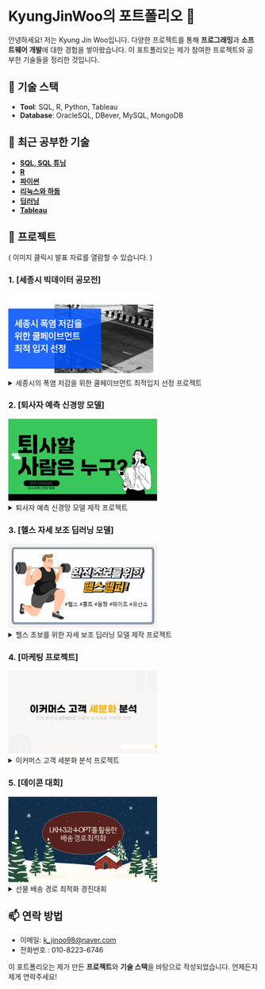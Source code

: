 # KyungJinWoo의 포트폴리오 👋

안녕하세요! 저는 Kyung Jin Woo입니다. 다양한 프로젝트를 통해 **프로그래밍**과 **소프트웨어 개발**에 대한 경험을 쌓아왔습니다. 이 포트폴리오는 제가 참여한 프로젝트와 공부한 기술들을 정리한 것입니다.

## 📌 기술 스택

- **Tool**: SQL, R, Python, Tableau
- **Database**: OracleSQL, DBever, MySQL, MongoDB



## 🌱 최근 공부한 기술

- [**SQL, SQL 튜닝**](https://www.notion.so/SQL-14b89c8bb0e380a69115d96a64e21fe2)
- [**R**](https://www.notion.so/R-139b151ddc8c49eba54c74ff4ad71947)
- [**파이썬**](https://www.notion.so/a0d42fcee4dc4e5392dd9a7f71cc4782)
- [**리눅스와 하둡**](https://www.notion.so/513334f539d24577ad4f453af7ebfaf6)
- [**딥러닝**](https://www.notion.so/11189c8bb0e380cdaca7cfe8ff044daf)
- [**Tableau**](https://github.com/KyungJinWoo/Tableau)



## 📝 프로젝트
( 이미지 클릭시 발표 자료를 열람할 수 있습니다. )

### 1. [세종시 빅데이터 공모전]
<a href="https://github.com/KyungJinWoo/KyungJinWoo/blob/main/%EC%84%B8%EC%A2%85%EC%8B%9C%20%EA%B3%B5%EB%AA%A8%EC%A0%84%20%EC%B5%9C%EC%A2%85.pdf">
  <img src="https://github.com/KyungJinWoo/KyungJinWoo/blob/main/%EC%84%B8%EC%A2%85%EC%8B%9C%20%EA%B3%B5%EB%AA%A8%EC%A0%84%20%EC%8D%B8%EB%84%A4%EC%9D%BC.png" width="300"/>
</a>

<details>
  <summary>세종시의 폭염 저감을 위한 쿨페이브먼트 최적입지 선정 프로젝트</summary>  
  
  **활용 데이터**  
  
  **<세종시 출퇴근 인구>**
  - 동별 종사자수 데이터  
  - 동별 상업지역 위치  

  **<세종시 정류장 일일 평균 이용객수 데이터>**
  - 버스 정류장별 이용자수 데이터(24.03~24.08)  
  - 버스 정류장 위치  

  **<세종시 통학 인구>**
  - [초등학교, 중학교, 고등학교, 특수학교, 대학교] 위치, 학생수 데이터  

  **사용 기술**: Python, TensorFlow, Numpy, Shap  

  **성과 및 역할**  
  - 학교, 상업지역, 정류장 밀도를 종합한 가중치 기반 입지 우선순위 설정  
  - SHAP 기반 중요변수 분석 및 시각화 수행  
  
</details>


### 2. [퇴사자 예측 신경망 모델]
<a href="https://github.com/KyungJinWoo/KyungJinWoo/blob/main/%ED%94%BC%EB%93%9C%EB%B0%B1%20%ED%9B%84%20%EC%B5%9C%EC%A2%85_%ED%87%B4%EC%82%AC%EC%9E%90%EC%98%88%EC%B8%A1.pdf">
  <img src="https://github.com/KyungJinWoo/KyungJinWoo/blob/main/%EA%B9%83%ED%97%88%EB%B8%8C%20%EC%8D%B8%EB%84%A4%EC%9D%BC(%ED%87%B4%EC%82%AC%20%EC%97%90%EC%B8%A1).png" width="300"/>
</a>

<details>
  <summary>퇴사자 예측 신경망 모델 제작 프로젝트</summary>  

  **분석 목적**  
  기업의 인재 유지 전략 수립을 위한 퇴사 예측 모델 제작  

  **활용 데이터**  
  - Kaggle IBM HR Analytics 데이터  

  **사용 기술**: Python, TensorFlow, SHAP, 딥러닝 신경망 모델  
  
  **모델 성능**  
  훈련 정확도 : 99.49 %  
  AUC-ROC : 0.9961  
  훈련 Loss : 0.1374  
  테스트 정확도 : 98.64 %  
  F1-Score : 0.9864  
  테스트 Loss : 0.1727  

  **성과 및 역할**  
  - 중요변수 시각화를 통한 퇴사 영향 요인 분석
  - SHAP을 활용한 인사이트 도출
  
</details>


### 3. [헬스 자세 보조 딥러닝 모델]
<a href="https://github.com/KyungJinWoo/KyungJinWoo/blob/main/%ED%8C%8C%EC%9D%B4%EB%84%90%20%ED%94%84%EB%A1%9C%EC%A0%9D%ED%8A%B8_%EC%B5%9C%EC%A2%85.pdf">
  <img src="https://github.com/KyungJinWoo/KyungJinWoo/blob/main/%ED%99%88%ED%8A%B8%EB%A0%88%EC%9D%B4%EB%8B%9D%20%EC%9E%90%EC%84%B8%20%ED%8F%89%EA%B0%80%20%EB%AA%A8%EB%8D%B8.png" width="300"/>
</a>

<details>
  <summary>헬스 초보를 위한 자세 보조 딥러닝 모델 제작 프로젝트</summary>  

  **목적**  
  실시간 자세 피드백 제공으로 운동 효과 및 정확성 향상  
   
  **활용 데이터**  
  - 피트니스 자세 이미지 데이터  
  - 비만율, 헬스 이용객 통계 자료  
  - 네이버 블로그 홈트 크롤링 데이터  

  **사용 기술**: TSM(Temporal, Shift Module), Bi-LSTM, Mediapipe, Flask  

  **성과 및 역할**  
  - 포즈 추정 기반 자세 분류 및 피드백 시스템 구현  
  - TSM, Bi-LSTM 모델 비교 실험 및 평가 수행  
  
</details>

### 4. [마케팅 프로젝트]
<a href="https://github.com/KyungJinWoo/KyungJinWoo/blob/main/%EC%B5%9C%EC%A2%85_%EB%A7%88%EC%BC%80%ED%8C%85.pdf">
  <img src="https://github.com/KyungJinWoo/KyungJinWoo/blob/main/%EB%A7%88%EC%BC%80%ED%8C%85%20%EC%8D%B8%EB%84%A4%EC%9D%BC.png" width="300"/>
</a>

<details>
  <summary>이커머스 고객 세분화 분석 프로젝트</summary>  
  
  **활용 데이터**  
  **데이터셋**  
  - **CUSTOMER_INFO** : 고객 정보  
  - **ONLINESALES_INFO** : 온라인 거래 정보  
  - **DISCOUNT_INFO** : 할인 쿠폰 정보  
  - **MARKETING_INFO** : 마케팅 비용 정보  
  - **TAX_INFO** : 세금 정보  
  데이콘 이커머스 고객 세분화 데이터 활용

  **사용 기술**: ScikitLearn, matplotlib, Numpy, seaborn, K-Means, Birch, K-medoids, PCA  

  ### 🛒 최종 마케팅 전략  
  **Cluster 0~3**  

  - **Cluster 0 : 저가 + 대량 구매형 고객**  
    - 품목 고급화 유도, 추가 구매 유도, 대량 구매 시 할인  

  - **Cluster 1 : 저가 + 쿠폰 민감형 고객**  
    - 구매가 몰려있는 Apparel, Nest-USA, Office 위주로 소액 쿠폰 제공  
    - 쿠폰 제공 시, 동일 카테고리 내 중가 이상의 가격대 상품 추천  
    - 번들 세일 적용  

  - **Cluster 2 : 중저가 + 할인율 민감형 고객**  
    - 구매가 많은 금, 토, 일요일에 타임 세일 적용  
    - 평균 단가보다 높은 금액대 제품 한정 고할인율 쿠폰 제공  
    - 평균 단가 상승을 유도하는 전략  

  - **Cluster 3 : 고가 + 쿠폰 둔감형 고객**  
    - 고가 상품 수요에 부응하는 프리미엄관 운영  


  **RFMV 세부 마케팅 전략**  

  - **UUUU : 모든 수치에서 높은 등급에 해당되는 고객군**  
    - 거래 횟수가 많은 수, 금요일에 일정 수요가 있으면서, 평균 단가가 비싼 카테고리인 (Nest-USA, Nest, Bags)에 해당하는 쿠폰을 제공  

  - **UDDD : 재참여 초기 단계의 고객군**  
    - 마지막 구매일로부터 22일이 넘어가는 시점에 리마인드 메세지 혹은 앱푸쉬 알림 (과도한 마케팅 압박을 줄이기 위해 3사분위수인 22일을 이용)  

  - **DUUU : 마지막 구매 이후 시간이 오래 지난 고객군**  
    - 구매가 많았던 Apparel, Nest-USA, Office, Drinkware, Lifestyle 카테고리 위주로 웰컴백 쿠폰 제공, 개인화된 메시지 발송  

  - **UUUD : 구매 카테고리가 한정적인 고객군**  
    - 인기 카테고리인 Nest-USA와 함께 자주 구매된 카테고리 상품(Apparel, Office, Drinkware, Lifestyle)을 추천
   
  - **DDDD : 이탈 고객군**  
    - 거래가 많았던 상품(Apparel, Nest-USA, Office)을 알고리즘에 노출 혹은 추천 메세지 발송
   
  **성과 및 역할**  
  - RFMD 기반 세분화 및 마케팅 전략 수립  
  - 고가/저가, 쿠폰 민감도 기반 고객별 세일 및 추천 전략 도출  
  - 실제 구매 유형과의 비교를 통한 타당성 검증  
</details>


### 5. [데이콘 대회]
<a href="https://www.notion.so/16089c8bb0e38143829df0b80c7f5720">
  <img src="https://github.com/KyungJinWoo/KyungJinWoo/blob/main/%EA%B2%BD%EB%A1%9C%20%EC%B5%9C%EC%A0%81%ED%99%94%20%EC%8D%B8%EB%84%A4%EC%9D%BC.png" width="300"/>
</a>

<details>
  <summary>선물 배송 경로 최적화 경진대회</summary>  
  
  **활용 데이터**  
  - 주어진 거리 행렬 및 TOWN별 수요량(대회처 제시 데이터)   

  **사용 기술**: LKH-3, 4-OPT  

  **성과 및 역할**  

  - 알고리즘 구현, 초기 경로 기반 4-OPT 알고리즘 최적화  
  - 최종 거리: 2173.58914  
  - 전체 241팀 중 7위  

  
</details>


## 📫 연락 방법

- 이메일: k_jinoo98@naver.com
- 전화번호 : 010-8223-6746


이 포트폴리오는 제가 만든 **프로젝트**와 **기술 스택**을 바탕으로 작성되었습니다. 언제든지 제게 연락주세요!


